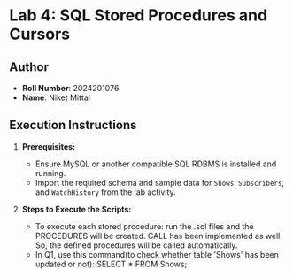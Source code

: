 # Lab 4: SQL Stored Procedures and Cursors

## Author
- **Roll Number**: 2024201076
- **Name**: Niket Mittal

## Execution Instructions
1. **Prerequisites:**
   - Ensure MySQL or another compatible SQL RDBMS is installed and running.
   - Import the required schema and sample data for `Shows`, `Subscribers`, and `WatchHistory` from the lab activity.

2. **Steps to Execute the Scripts:**
   - To execute each stored procedure: run the .sql files and the PROCEDURES will be created. CALL has been implemented as well. So, the defined procedures will be called automatically.
   - In Q1, use this command(to check whether table 'Shows' has been updated or not): 
        SELECT * FROM Shows; 
    